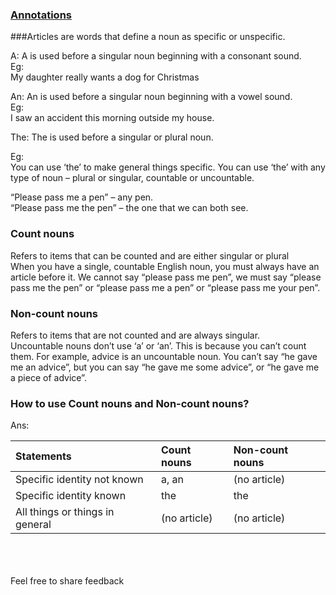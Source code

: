 ### [Annotations](https://Prayuja-Teli.github.io/Blog/Annotation)<br/>

###Articles are words that define a noun as specific or unspecific.<br/>

A: A is used before a singular noun beginning with a consonant sound.<br/>
 Eg:<br/>
My daughter really wants a dog for Christmas<br/>

An: An is used before a singular noun beginning with a vowel sound.<br/>
 Eg: <br/>
 I saw an accident this morning outside my house.<br/>

The: The is used before a singular or plural noun.<br/>

Eg:<br/>
You can use ‘the’ to make general things specific. You can use ‘the’ with any type of noun – plural or singular, countable or uncountable.<br/>

“Please pass me a pen” – any pen.<br/>
“Please pass me the pen” – the one that we can both see.<br/>



### Count nouns<br/>
Refers to items that can be counted and are either singular or plural<br/>
When you have a single, countable English noun, you must always have an article before it. We cannot say “please pass me pen”, we must say “please pass me the pen” or “please pass me a pen” or “please pass me your pen”.<br/>
 
### Non-count nouns<br/>
Refers to items that are not counted and are always singular.<br/>
Uncountable nouns don’t use ‘a’ or ‘an’. This is because you can’t count them. For example, advice is an uncountable noun. You can’t say “he gave me an advice”, but you can say “he gave me some advice”, or “he gave me a piece of advice”.<br/>
 
### How to use Count nouns and Non-count nouns?<br/>

Ans:

| Statements | Count nouns| Non-count nouns |
| :------------- | :------------- |  :------------- |
| Specific identity not known | a, an |  (no article) |
| Specific identity known| the | the |
| All things or things in general | (no article)  | (no article) |


<br/><br/><br/>Feel free to share feedback

